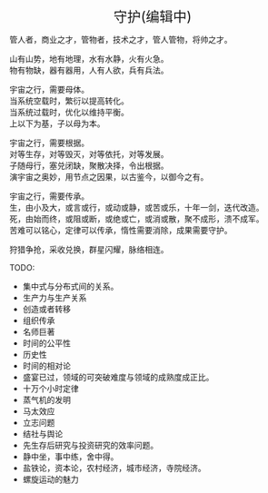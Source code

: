 <center><font size=5>守护(编辑中)</font></center>

管人者，商业之才，管物者，技术之才，管人管物，将帅之才。<br/>

山有山势，地有地理，水有水静，火有火急。<br/>
物有物缺，器有器用，人有人欲，兵有兵法。<br/>

宇宙之行，需要母体。<br/>
当系统空载时，繁衍以提高转化。<br/>
当系统过载时，优化以维持平衡。<br/>
上以下为基，子以母为本。<br/>

宇宙之行，需要根据。<br/>
对等生存，对等毁灭，对等依托，对等发展。<br/>
子随母行，塞兑闭缺，聚散决择，令出根据。<br/>
演宇宙之奥妙，用节点之因果，以古鉴今，以御今之有。<br/>

宇宙之行，需要传承。<br/>
生，由小及大，或言或行，或动或静，或苦或乐，十年一剑，迭代改造。<br/>
死，由始而终，或阻或断，或绝或亡，或消或散，聚不成形，溃不成军。<br/>
苦难可以铭心，定律可以传承，惰性需要消除，成果需要守护。<br/>

狩猎争抢，采收兑换，群星闪耀，脉络相连。<br/>

TODO: 
* 集中式与分布式间的关系。
* 生产力与生产关系
* 创造或者转移
* 组织传承
* 名师巨著
* 时间的公平性
* 历史性
* 时间的相对论
* 盛宴已过，领域的可突破难度与领域的成熟度成正比。
* 十万个小时定律
* 蒸气机的发明
* 马太效应
* 立志问题
* 结社与舆论
* 先生存后研究与投资研究的效率问题。
* 静中坐，事中练，舍中得。
* 盐铁论，资本论，农村经济，城市经济，寺院经济。
* 螺旋运动的魅力
